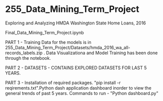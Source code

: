 # 255_Data_Mining_Term_Project
Exploring  and Analyzing HMDA Washington State Home Loans, 2016


Final_Data_Mining_Term_Project.ipynb

PART 1 - Training Data for the models is in 255_Data_Mining_Term_Project/Datasets/hmda_2016_wa_all-records_labels.zip .
Data Visualizationa and Model Training has been done through the notebook.

PART 2 - DATASETS - CONTAINS EXPLORED DATASETS FOR LAST 5 YEARS.

PART 3 - Installation of required packages. "pip install -r reqirements.txt".Python dash application dashboard inorder to view the general trends of past 5 years. Commands to run - "Python dashboard.py"
